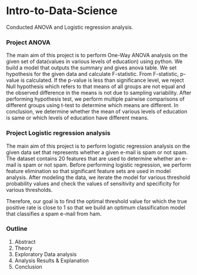 # Intro-to-Data-Science
Conducted ANOVA and Logistic regression analysis. 

### Project ANOVA
The main aim of this project is to perform One-Way ANOVA analysis on the given set of data(values in various levels of education) using python. We build a model that outputs the summary and gives anova table. We set hypothesis for the given data and calculate F-statistic. From F-statistic, p-value is calculated. If the p-value is less than significance level, we reject Null hypothesis which refers to that means of all groups are not equal and the observed difference in the means is not due to sampling variability. After performing hypothesis test, we perform multiple pairwise comparisons of different groups using t-test to determine which means are different. In conclusion, we determine whether the mean of various levels of education is same or which levels of education have different means.

### Project Logistic regression analysis
The main aim of this project is to perform logistic regression analysis on the given data set that represents whether a given e-mail is spam or not spam. The dataset contains 20 features that are used to determine whether an e-mail is spam or not spam. Before performing logistic regression, we perform feature elimination so that significant feature sets are used in model analysis. After modeling the data, we iterate the model for various threshold probability values and check the values of sensitivity and specificity for various thresholds.

Therefore, our goal is to find the optimal threshold value for which the true positive rate is close to 1 so that we build an optimum classification model that classifies a spam e-mail from ham.

### Outline
1. Abstract
2. Theory
3. Exploratory Data analysis
4. Analysis Results & Explanation
5. Conclusion

